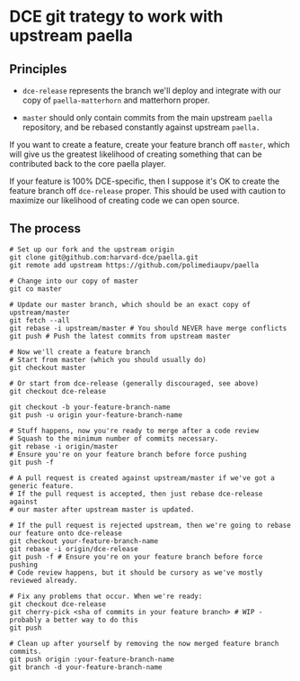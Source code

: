# DCE git trategy to work with upstream paella

## Principles

* `dce-release` represents the branch we'll deploy and integrate with our copy of
`paella-matterhorn` and matterhorn proper.

* `master` should only contain commits from the main upstream `paella`
repository, and be rebased constantly against upstream `paella.`

If you want to create a feature, create your feature branch off `master`, which
will give us the greatest likelihood of creating something that can be
contributed back to the core paella player.

If your feature is 100% DCE-specific, then I suppose it's OK to create the
feature branch off `dce-release` proper. This should be used with caution to
maximize our likelihood of creating code we can open source.

## The process

    # Set up our fork and the upstream origin
    git clone git@github.com:harvard-dce/paella.git
    git remote add upstream https://github.com/polimediaupv/paella

    # Change into our copy of master
    git co master

    # Update our master branch, which should be an exact copy of upstream/master
    git fetch --all
    git rebase -i upstream/master # You should NEVER have merge conflicts
    git push # Push the latest commits from upstream master

    # Now we'll create a feature branch
    # Start from master (which you should usually do)
    git checkout master

    # Or start from dce-release (generally discouraged, see above)
    git checkout dce-release

    git checkout -b your-feature-branch-name
    git push -u origin your-feature-branch-name

    # Stuff happens, now you're ready to merge after a code review
    # Squash to the minimum number of commits necessary.
    git rebase -i origin/master
    # Ensure you're on your feature branch before force pushing
    git push -f

    # A pull request is created against upstream/master if we've got a generic feature.
    # If the pull request is accepted, then just rebase dce-release against
    # our master after upstream master is updated.

    # If the pull request is rejected upstream, then we're going to rebase our feature onto dce-release
    git checkout your-feature-branch-name
    git rebase -i origin/dce-release
    git push -f # Ensure you're on your feature branch before force pushing
    # Code review happens, but it should be cursory as we've mostly reviewed already.

    # Fix any problems that occur. When we're ready:
    git checkout dce-release
    git cherry-pick <sha of commits in your feature branch> # WIP - probably a better way to do this
    git push

    # Clean up after yourself by removing the now merged feature branch commits.
    git push origin :your-feature-branch-name
    git branch -d your-feature-branch-name

